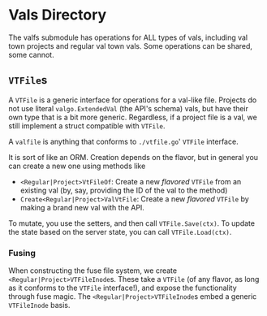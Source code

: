 # Vals Directory

The valfs submodule has operations for ALL types of vals, including val town
projects and regular val town vals. Some operations can be shared, some cannot.

## `VTFile`s

A `VTFile` is a generic interface for operations for a val-like file. Projects
do not use literal `valgo.ExtendedVal` (the API's schema) vals, but have their
own type that is a bit more generic. Regardless, if a project file is a val, we
still implement a struct compatible with `VTFile`.

A `valfile` is anything that conforms to `./vtfile.go`' `VTFile` interface.

It is sort of like an ORM. Creation depends on the flavor, but in general you
can create a new one using methods like
- `<Regular|Project>VtFileOf`: Create a new *flavored* `VTFile` from an existing val (by,
    say, providing the ID of the val to the method)
- `Create<Regular|Project>ValVtFile`: Create a new *flavored* `VTFile` by
    making a brand new val with the API.

To mutate, you use the setters, and then call `VTFile.Save(ctx)`. To update the
state based on the server state, you can call `VTFile.Load(ctx)`.

### Fusing

When constructing the fuse file system, we create
`<Regular|Project>VTFileInode`s. These take a `VTFile` (of any flavor, as long
as it conforms to the `VTFile` interface!), and expose the functionality
through fuse magic. The `<Regular|Project>VTFileInode`s embed a generic
`VTFileInode` basis.


